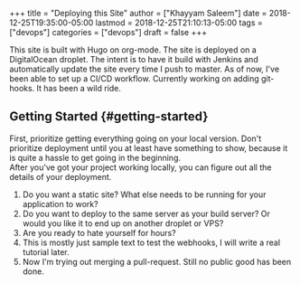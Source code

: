 +++
title = "Deploying this Site"
author = ["Khayyam Saleem"]
date = 2018-12-25T19:35:00-05:00
lastmod = 2018-12-25T21:10:13-05:00
tags = ["devops"]
categories = ["devops"]
draft = false
+++

This site is built with Hugo on org-mode. The site is deployed on a DigitalOcean droplet. The intent is to have it build with Jenkins and automatically update the site every time I push to master. As of now, I've been able to set up a CI/CD workflow. Currently working on adding git-hooks. It has been a wild ride.


## Getting Started {#getting-started}

First, prioritize getting everything going on your local version. Don't prioritize deployment until you at least have something to show, because it is quite a hassle to get going in the beginning.<br />
After you've got your project working locally, you can figure out all the details of your deployment.<br />

1.  Do you want a static site? What else needs to be running for your application to work?
2.  Do you want to deploy to the same server as your build server? Or would you like it to end up on another droplet or VPS?
3.  Are you ready to hate yourself for hours?
4.  This is mostly just sample text to test the webhooks, I will write a real tutorial later.
5.  Now I'm trying out merging a pull-request. Still no public good has been done.